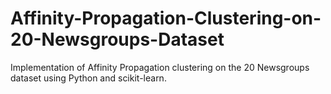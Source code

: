 # Affinity-Propagation-Clustering-on-20-Newsgroups-Dataset
Implementation of Affinity Propagation clustering on the 20 Newsgroups dataset using Python and scikit-learn.
